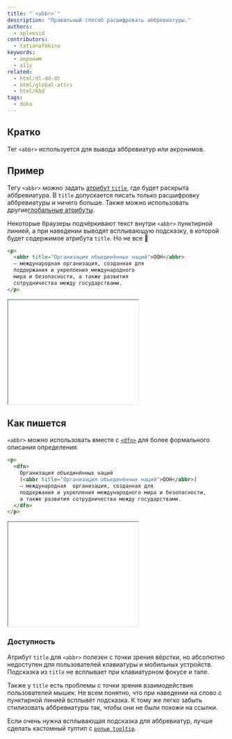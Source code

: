 ```yaml
---
title: "`<abbr>`"
description: "Правильный способ расшифровать аббревиатуры."
authors:
  - xpleesid
contributors:
  - tatianafokina
keywords:
  - акроним
  - a11y
related:
  - html/dl-dd-dt
  - html/global-attrs
  - html/kbd
tags:
  - doka
---
```


## Кратко

Тег `<abbr>` используется для вывода аббревиатур или акронимов.

## Пример

Тегу `<abbr>` можно задать [атрибут `title`](/html/global-attrs/#title), где будет раскрыта аббревиатура. В `title` допускается писать только расшифровку аббревиатуры и ничего больше. Также можно использовать другие[глобальные атрибуты](/html/global-attrs/).

Некоторые браузеры подчёркивают текст внутри `<abbr>` пунктирной линией, а при наведении выводят всплывающую подсказку, в которой будет содержимое атрибута `title`. Но не все 🤔

```html
<p>
  <abbr title="Организация объединённых наций">ООН</abbr>
  — международная организация, созданная для
  поддержания и укрепления международного
  мира и безопасности, а также развития
  сотрудничества между государствами.
</p>
```

<iframe title="Пример с аббревиатурой ООН" src="demos/un/" height="240"></iframe>

## Как пишется

`<abbr>` можно использовать вместе с [`<dfn>`](/html/dfn/) для более формального описания определения:

```html
<p>
  <dfn>
    Организация объединённых наций
    (<abbr title="Организация объединённых наций">ООН</abbr>)
    — международная  организация, созданная для
    поддержания и укрепления международного мира и безопасности,
    а также развития сотрудничества между государствами.
  </dfn>
</p>
```

<iframe title="Пример с тегом dfn" src="demos/with-dfn/" height="240"></iframe>

### Доступность

Атрибут `title` для `<abbr>` полезен с точки зрения вёрстки, но абсолютно недоступен для пользователей клавиатуры и мобильных устройств. Подсказка из `title` не всплывает при клавиатурном фокусе и тапе.

Также у `title` есть проблемы с точки зрения взаимодействия пользователей мышек. Не всем понятно, что при наведении на слово с пунктирной линией всплывёт подсказка. К тому же легко забыть стилизовать аббревиатуры так, чтобы они не были похожи на ссылки.

Если очень нужна всплывающая подсказка для аббревиатур, лучше сделать кастомный тултип с [`ролью tooltip`](/a11y/role-tooltip/).
